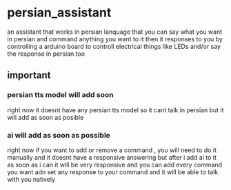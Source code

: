 # persian_assistant
an assistant that works in persian lanquage
that you can say what you want in persian and command anything you want to it 
then it responses to you by controlling a arduino board to controll electrical things like LEDs 
and/or say the response in persian too


## important
### persian tts model will add soon
right now it doesnt have any persian tts model so it cant talk in persian but it will add as soon as posible

### ai will add as soon as possible
right now if you want to add or remove a command , you will need to do it manually and it doesnt have a responsive answering
but after i add ai to it as soon as i can 
it will be very responsive and you can add every command you want adn set any response to your command
and it will be able to talk with you natively 
